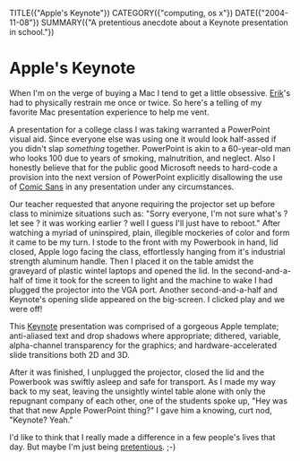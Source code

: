 TITLE({"Apple's Keynote"})
CATEGORY({"computing, os x"})
DATE({"2004-11-08"})
SUMMARY({"A pretentious anecdote about a Keynote presentation in school."})

Apple's Keynote
================

When I'm on the verge of buying a Mac I tend to get a little obsessive.
[Erik](http://bobzrkr.org/)'s had to physically restrain me once or
twice. So here's a telling of my favorite Mac presentation experience
to help me vent.

A presentation for a college class I was taking warranted a PowerPoint
visual aid. Since everyone else was using one it would look half-assed
if you didn't slap *something* together. PowerPoint is akin to a
60-year-old man who looks 100 due to years of smoking, malnutrition, and
neglect. Also I honestly believe that for the public good Microsoft
needs to hard-code a provision into the next version of PowerPoint
explicitly disallowing the use of [Comic Sans](http://bancomicsans.com/)
in any presentation under any circumstances.

Our teacher requested that anyone requiring the projector set up before
class to minimize situations such as: "Sorry everyone, I'm not sure
what's ? let see ? it was working earlier ? well I guess I'll just
have to reboot." After watching a myriad of uninspired, plain,
illegible mockeries of color and form it came to be my turn. I stode to
the front with my Powerbook in hand, lid closed, Apple logo facing the
class, effortlessly hanging from it's industrial strength aluminum
handle. Then I placed it on the table amidst the graveyard of plastic
wintel laptops and opened the lid. In the second-and-a-half of time it
took for the screen to light and the machine to wake I had plugged the
projector into the VGA port. Another second-and-a-half and Keynote's
opening slide appeared on the big-screen. I clicked play and we were
off!

This [Keynote](http://www.apple.com/keynote/) presentation was comprised
of a gorgeous Apple template; anti-aliased text and drop shadows where
appropriate; dithered, variable, alpha-channel transparency for the
graphics; and hardware-accelerated slide transitions both 2D and 3D.

After it was finished, I unplugged the projector, closed the lid and the
Powerbook was swiftly asleep and safe for transport. As I made my way
back to my seat, leaving the unsightly wintel table alone with only the
repugnant company of each other, one of the students spoke up, "Hey was
that that new Apple PowerPoint thing?" I gave him a knowing, curt nod,
"Keynote? Yeah."

I'd like to think that I really made a difference in a few people's
lives that day. But maybe I'm just being
[pretentious](http://www.despair.com/pretension.html). ;-)
